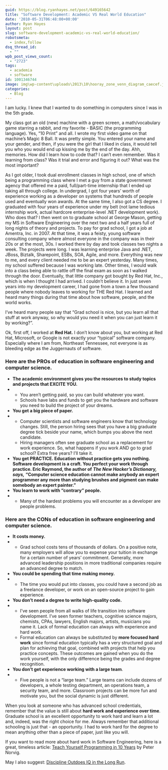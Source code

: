 ```yaml
---
guid: https://blog.ryanhayes.net/post/649165642
title: "Software Development: Academic VS Real World Education"
date: '2010-05-31T06:48:00+00:00'
author: Ryan Hayes
layout: post
slug: software-development-academic-vs-real-world-education/
robotsmeta:
  - index,follow
dsq_thread_id:
  - ""
wpb_post_views_count:
  - "2723"
tags:
  - academia
  - software
id: 1001346744
image: img\wp-content\uploads\2013\10\hooray_zone_venn_diagram_caecef.jpg
categories:
  - Blog
---
```

I am lucky. I knew that I wanted to do something in computers since I was in the 5th grade.

My class got an old (new) machine with a green screen, a math/vocabulary game starring a rabbit, and my favorite - BASIC (the programming language). Yes, “10 Print” and all. I wrote my first video game on that machine’s Magic 8 Ball. It was pretty simple. You entered your name and your gender, and then, if you were the girl that I liked in class, it would tell you who you would end up kissing me by the end of the day. Ahh, memories. How did I learn how to code that? I can’t even remember. Was it learning from class? Was it trial and error and figuring it out? What was the most important?

As I got older, I took dual enrollment classes in high school, one of which being a programming class where I met a guy from a state government agency that offered me a paid, full/part-time internship that I ended up taking all through college. In undergrad, I got four years’ worth of experience working as a developer on systems that hundreds of people used and eventually won awards. At the same time, I also got a CS degree. I graduated with four years of experience under my belt (not lame tedious internship work, actual hardcore enterprise-level .NET development work). Who does that? I then went on to graduate school at George Mason, getting my MS in Software Engineering over the next two and a half years full of long nights of theory and projects. To pay for grad school, I got a job at Amentra, Inc. in 2007. At that time, it was a feisty, young software consulting company where almost everyone in the company was in their 20s or at the most, 30s. I worked there by day and took classes two nights a week. The projects were long. I was learning enterprise Java and .NET, JBoss, Biztalk, Sharepoint, ESBs, SOA, Agile, and more. Everything was new to me, and every client needed me to be an expert yesterday. Many times, my school suffered because I was working late. Other times, I would walk into a class being able to rattle off the final exam as soon as I walked through the door. Eventually, that little company got bought by Red Hat, Inc., which is when I thought I had arrived. I couldn’t believe it. In just seven years into my development career, I had gone from a town a few thousand people where nobody leaves to working for THE Red Hat. I learned and heard many things during that time about how software, people, and the world works.

I’ve heard many people say that “Grad school is nice, but you learn all that stuff at work anyway, so why would you need it when you can just learn it by working?”.

Ok, first off, I worked at **Red Hat.** I don’t know about you, but working at Red Hat, Microsoft, or Google is not exactly your “typical” software company. Especially where I am from, Northeast Tennessee, not everyone is as bleeding edge as the Juggernauts of software. 

### **Here are the PROs of education in software engineering and computer science.**

* **The academic environment gives you the resources to study topics and projects that EXCITE YOU.**
* * You aren’t getting paid, so you can build whatever you want.
  * Schools have labs and funds to get you the hardware and software you need to build the project of your dreams.
* **You get a big piece of paper.**
* * Computer scientists and software engineers know that technology changes. Still, the person hiring sees that you have a big graduate degree tick beside your name, which bumps you above the next candidate.
  * Hiring managers often see graduate school as a replacement for work experience. So, what happens if you work AND go to grad school? Extra free years? I’ll take it.
* **You get PRACTICE. Education without practice gets you nothing. Software development is a craft. You perfect your work through practice. Eric Raymond, the author of** ***The New Hacker’s Dictionary, says,*** **“Computer science education cannot make anybody an expert programmer any more than studying brushes and pigment can make somebody an expert painter.”**
* **You learn to work with “contrary” people.**
* * Many of the hardest problems you will encounter as a developer are people problems.

### **Here are the CONs of education in software engineering and computer science.**

* **It costs money.**
* * Grad school costs tens of thousands of dollars. On a positive note, many employers will allow you to expense your tuition in exchange for a certain number of years’ commitment. Generally, more advanced leadership positions in more traditional companies require an advanced degree to match.
* **You could be spending that time making money.**
* * The time you would put into classes, you could have a second job as a freelance developer, or work on an open-source project to gain experience.
* **You don’t need a degree to write high-quality code.**
* * I’ve seen people from all walks of life transition into software development. I’ve seen former teachers, cognitive science majors, chemists, CPAs, lawyers, English majors, artists, musicians you name it. Lack of formal education can always with experience and hard work.
  * Formal education can always be substituted by **more focused hard work** since formal education typically has a very structured goal and plan for achieving that goal, combined with projects that help you practice concepts. These outcomes are gained when you do the work yourself, with the only difference being the grades and degree recognition.
* **You don’t get experience working with a large team**.
* * Five people is not a “large team.” Large teams can include dozens of developers, a whole testing department, an operations team, a security team, and more. Classroom projects can be more fun and motivate you, but the social dynamic is just different.

When you look at someone who has advanced school credentials, remember that the value is still about **hard work and experience over time**. Graduate school is an excellent opportunity to work hard and learn a lot and, indeed, was the right choice for me. Always remember that additional schooling is just that - an opportunity. I had to work hard for the degree to mean anything other than a piece of paper, just like you will.

If you want to read more about hard work in Software Engineering, here is a great, timeless article: [Teach Yourself Programming in 10 Years](https://norvig.com/21-days.html) by Peter Norvig.

May I also suggest: [Discipline Outdoes IQ in the Long Run](https://lifehacker.com/5543677/discipline-outdoes-iq-in-the-long-run).
